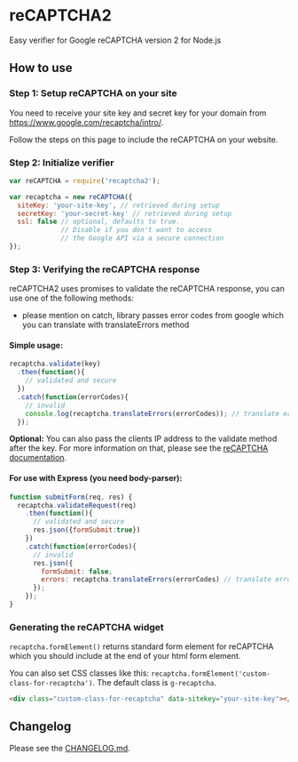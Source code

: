 # reCAPTCHA2
Easy verifier for Google reCAPTCHA version 2 for Node.js

## How to use

### Step 1: Setup reCAPTCHA on your site

You need to receive your site key and secret key for your domain from https://www.google.com/recaptcha/intro/.

Follow the steps on this page to include the reCAPTCHA on your website.

### Step 2: Initialize verifier
```js
var reCAPTCHA = require('recaptcha2');

var recaptcha = new reCAPTCHA({
  siteKey: 'your-site-key', // retrieved during setup
  secretKey: 'your-secret-key' // retrieved during setup
  ssl: false // optional, defaults to true.
             // Disable if you don't want to access
             // the Google API via a secure connection
});
```

### Step 3: Verifying the reCAPTCHA response

reCAPTCHA2 uses promises to validate the reCAPTCHA response, you can use one of the following methods:
* please mention on catch, library passes error codes from google which you can translate with translateErrors method

#### Simple usage:
```js
recaptcha.validate(key)
  .then(function(){
    // validated and secure
  })
  .catch(function(errorCodes){
    // invalid
    console.log(recaptcha.translateErrors(errorCodes)); // translate error codes to human readable text
  });
```
**Optional:** You can also pass the clients IP address to the validate method after the key. For more information on that, please see the [reCAPTCHA documentation](https://developers.google.com/recaptcha/docs/verify).

#### For use with Express (you need body-parser):
```js
function submitForm(req, res) {
  recaptcha.validateRequest(req)
    .then(function(){
      // validated and secure
      res.json({formSubmit:true})
    })
    .catch(function(errorCodes){
      // invalid
      res.json({
        formSubmit: false,
        errors: recaptcha.translateErrors(errorCodes) // translate error codes to human readable text
      });
    });
}
```

### Generating the reCAPTCHA widget

`recaptcha.formElement()` returns standard form element for reCAPTCHA which you should include at the end of your html form element.

You can also set CSS classes like this: `recaptcha.formElement('custom-class-for-recaptcha')`.
The default class is `g-recaptcha`.

```html
<div class="custom-class-for-recaptcha" data-sitekey="your-site-key"></div>
```

## Changelog

Please see the [CHANGELOG.md](CHANGELOG.md).
